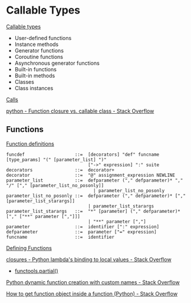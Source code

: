 # Callable Types
[Callable types](https://docs.python.org/3/reference/datamodel.html#callable-types)
- User-defined functions
- Instance methods
- Generator functions
- Coroutine functions
- Asynchronous generator functions
- Built-in functions
- Built-in methods
- Classes
- Class instances

[Calls](https://docs.python.org/3/reference/expressions.html#calls)

[python - Function closure vs. callable class - Stack Overflow](https://stackoverflow.com/questions/8966785/function-closure-vs-callable-class)

## Functions
[Function definitions](https://docs.python.org/3/reference/compound_stmts.html#function-definitions)
```antlr
funcdef                   ::=  [decorators] "def" funcname [type_params] "(" [parameter_list] ")"
                               ["->" expression] ":" suite
decorators                ::=  decorator+
decorator                 ::=  "@" assignment_expression NEWLINE
parameter_list            ::=  defparameter ("," defparameter)* "," "/" ["," [parameter_list_no_posonly]]
                                 | parameter_list_no_posonly
parameter_list_no_posonly ::=  defparameter ("," defparameter)* ["," [parameter_list_starargs]]
                               | parameter_list_starargs
parameter_list_starargs   ::=  "*" [parameter] ("," defparameter)* ["," ["**" parameter [","]]]
                               | "**" parameter [","]
parameter                 ::=  identifier [":" expression]
defparameter              ::=  parameter ["=" expression]
funcname                  ::=  identifier
```

[Defining Functions](https://docs.python.org/3/tutorial/controlflow.html#defining-functions)

[closures - Python lambda's binding to local values - Stack Overflow](https://stackoverflow.com/questions/10452770/python-lambdas-binding-to-local-values)
- [functools.partial()](https://docs.python.org/3/library/functools.html#functools.partial)

[Python dynamic function creation with custom names - Stack Overflow](https://stackoverflow.com/questions/13184281/python-dynamic-function-creation-with-custom-names)

[How to get function object inside a function (Python) - Stack Overflow](https://stackoverflow.com/questions/24250118/how-to-get-function-object-inside-a-function-python)